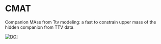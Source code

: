 # CMAT

Companion MAss from Ttv modeling: a fast to constrain upper mass of the hidden companion from TTV data.

[![DOI](https://zenodo.org/badge/777723832.svg)](https://zenodo.org/doi/10.5281/zenodo.13739646)

